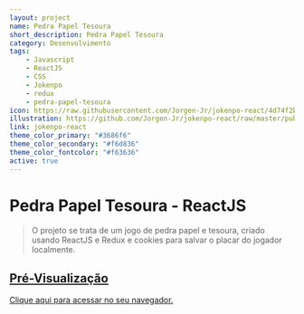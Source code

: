 ```yaml
---
layout: project
name: Pedra Papel Tesoura
short_description: Pedra Papel Tesoura
category: Desenvolvimento
tags:
    - Javascript
    - ReactJS
    - CSS
    - Jokenpo
    - redux
    - pedra-papel-tesoura
icon: https://raw.githubusercontent.com/Jorgen-Jr/jokenpo-react/4d74f2becc62418db030b13315deec16b6f2023f/src/assets/images/image-rulesptBR.svg
illustration: https://github.com/Jorgen-Jr/jokenpo-react/raw/master/public/preview.png
link: jokenpo-react
theme_color_primary: "#3686f6"
theme_color_secondary: "#f6d836"
theme_color_fontcolor: "#f63636"
active: true
---
```


# Pedra Papel Tesoura - ReactJS

> O projeto se trata de um jogo de pedra papel e tesoura, criado usando ReactJS e Redux e cookies para salvar o placar do jogador localmente.

[](https://npmjs.org/package/datadog-metrics)

## [Pré-Visualização](https://jorgen-jr.github.io/jokenpo-react/)

[Clique aqui para acessar no seu navegador.](https://jorgen-jr.github.io/jokenpo-react/)
